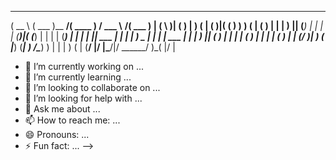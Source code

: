  ______   _______ _________ _______   _____ _________ _______ 
(  __  \ (  ___  )\__   __/(  ____ ) / ___ \\__   __/(  ___  )
| (  \  )| (   ) |   ) (   | (    )|( (   ) )  ) (   | (   ) |
| |   ) || (___) |   | |   | (____)|( (___) |  | |   | (___) |
| |   | ||  ___  |   | |   |  _____) \____  |  | |   |  ___  |
| |   ) || (   ) |   | |   | (            ) |  | |   | (   ) |
| (__/  )| )   ( |___) (___| )      /\____) )  | |   | )   ( |
(______/ |/     \|\_______/|/       \______/   )_(   |/     \|

- 🔭 I’m currently working on ...
- 🌱 I’m currently learning ...
- 👯 I’m looking to collaborate on ...
- 🤔 I’m looking for help with ...
- 💬 Ask me about ...
- 📫 How to reach me: ...
- 😄 Pronouns: ...
- ⚡ Fun fact: ...
-->
